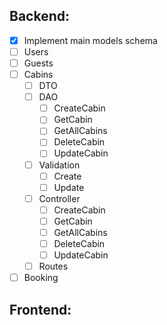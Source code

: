 ## Backend:

- [x] Implement main models schema
- [ ] Users
- [ ] Guests
- [ ] Cabins
    - [ ] DTO
    - [ ] DAO
        - [ ] CreateCabin
        - [ ] GetCabin
        - [ ] GetAllCabins
        - [ ] DeleteCabin
        - [ ] UpdateCabin
    - [ ] Validation
        - [ ] Create
        - [ ] Update
    - [ ] Controller
        - [ ] CreateCabin
        - [ ] GetCabin
        - [ ] GetAllCabins
        - [ ] DeleteCabin
        - [ ] UpdateCabin
    - [ ] Routes
- [ ] Booking

## Frontend:
